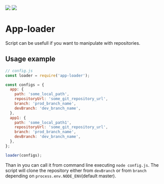 <a href="https://www.npmjs.com/package/@artur93gev/app-loader"><img src="https://img.shields.io/badge/npm-@artur93gev--app--loader-brightgreen.svg"></a> <a href="https://www.npmjs.com/package/@artur93gev/app-loader"><img src="https://img.shields.io/npm/v/@artur93gev/app-loader.svg"></a>
# App-loader

Script can be usefull if you want to manipulate with repositories. 

## Usage example

```js
// config.js
const loader = require('app-loader');

const configs = {
  app: {
    path: 'some_local_path',
    repositoryUrl: 'some_git_repository_url',
    branch: 'prod_branch_name',
    devBranch: 'dev_branch_name',
  },
  app1: {
    path: 'some_local_path1',
    repositoryUrl: 'some_git_repository_url',
    branch: 'prod_branch_name',
    devBranch: 'dev_branch_name',
  },
};

loader(configs);
```

Than in you can call it from command line executing `node config.js`.
The script will clone the repository either from `devBranch` or from `branch` depending on `process.env.NODE_ENV`(default master).
